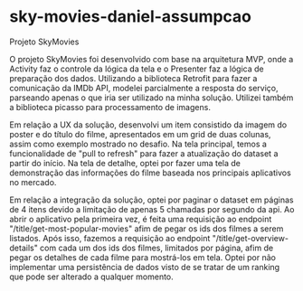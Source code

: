 # sky-movies-daniel-assumpcao

Projeto SkyMovies

O projeto SkyMovies foi desenvolvido com base na arquitetura MVP, onde a Activity faz o controle da lógica da tela e o Presenter faz a lógica de preparação dos dados.
Utilizando a biblioteca Retrofit para fazer a comunicação da IMDb API, modelei parcialmente a resposta do serviço, parseando apenas o que iria ser utilizado na minha solução. 
Utilizei também a biblioteca picasso para processamento de imagens.

Em relação a UX da solução, desenvolvi um item consistido da imagem do poster e do título do filme, apresentados em um grid de duas colunas, assim como exemplo mostrado no desafio.
Na tela principal, temos a funcionalidade de "pull to refresh" para fazer a atualização do dataset a partir do início.
Na tela de detalhe, optei por fazer uma tela de demonstração das informações do filme baseada nos principais aplicativos no mercado.

Em relação a integração da solução, optei por paginar o dataset em páginas de 4 itens devido a limitação de apenas 5 chamadas por segundo da api. 
Ao abrir o aplicativo pela primeira vez, é feita uma requisição ao endpoint "/title/get-most-popular-movies" afim de pegar os ids dos filmes a serem listados. 
Após isso, fazemos a requisição ao endpoint "/title/get-overview-details" com cada um dos ids dos filmes, limitados por página, afim de pegar os detalhes de cada filme para mostrá-los em tela.
Optei por não implementar uma persistência de dados visto de se tratar de um ranking que pode ser alterado a qualquer momento.
